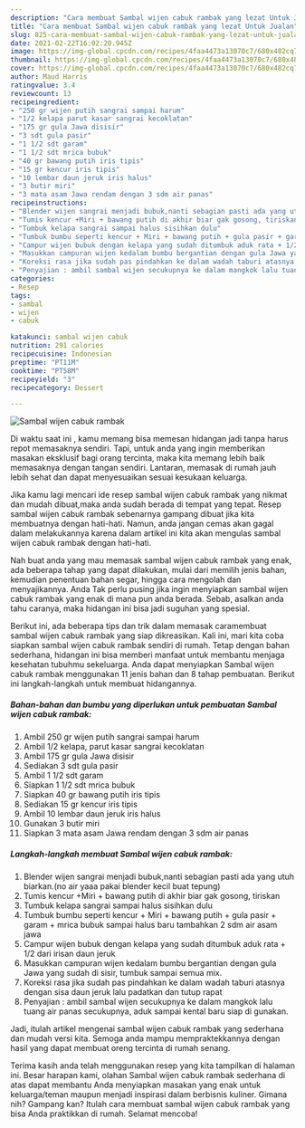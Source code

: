 ```yaml
---
description: "Cara membuat Sambal wijen cabuk rambak yang lezat Untuk Jualan"
title: "Cara membuat Sambal wijen cabuk rambak yang lezat Untuk Jualan"
slug: 825-cara-membuat-sambal-wijen-cabuk-rambak-yang-lezat-untuk-jualan
date: 2021-02-22T16:02:20.945Z
image: https://img-global.cpcdn.com/recipes/4faa4473a13070c7/680x482cq70/sambal-wijen-cabuk-rambak-foto-resep-utama.jpg
thumbnail: https://img-global.cpcdn.com/recipes/4faa4473a13070c7/680x482cq70/sambal-wijen-cabuk-rambak-foto-resep-utama.jpg
cover: https://img-global.cpcdn.com/recipes/4faa4473a13070c7/680x482cq70/sambal-wijen-cabuk-rambak-foto-resep-utama.jpg
author: Maud Harris
ratingvalue: 3.4
reviewcount: 13
recipeingredient:
- "250 gr wijen putih sangrai sampai harum"
- "1/2 kelapa parut kasar sangrai kecoklatan"
- "175 gr gula Jawa disisir"
- "3 sdt gula pasir"
- "1 1/2 sdt garam"
- "1 1/2 sdt mrica bubuk"
- "40 gr bawang putih iris tipis"
- "15 gr kencur iris tipis"
- "10 lembar daun jeruk iris halus"
- "3 butir miri"
- "3 mata asam Jawa rendam dengan 3 sdm air panas"
recipeinstructions:
- "Blender wijen sangrai menjadi bubuk,nanti sebagian pasti ada yang utuh biarkan.(no air yaaa pakai blender kecil buat tepung)"
- "Tumis kencur +Miri + bawang putih di akhir biar gak gosong, tiriskan"
- "Tumbuk kelapa sangrai sampai halus sisihkan dulu"
- "Tumbuk bumbu seperti kencur + Miri + bawang putih + gula pasir + garam + mrica bubuk sampai halus baru tambahkan 2 sdm air asam jawa"
- "Campur wijen bubuk dengan kelapa yang sudah ditumbuk aduk rata + 1/2 dari irisan daun jeruk"
- "Masukkan campuran wijen kedalam bumbu bergantian dengan gula Jawa yang sudah di sisir, tumbuk sampai semua mix."
- "Koreksi rasa jika sudah pas pindahkan ke dalam wadah taburi atasnya dengan sisa daun jeruk lalu padatkan dan tutup rapat"
- "Penyajian : ambil sambal wijen secukupnya ke dalam mangkok lalu tuang air panas secukupnya, aduk sampai kental baru siap di gunakan."
categories:
- Resep
tags:
- sambal
- wijen
- cabuk

katakunci: sambal wijen cabuk 
nutrition: 291 calories
recipecuisine: Indonesian
preptime: "PT11M"
cooktime: "PT58M"
recipeyield: "3"
recipecategory: Dessert

---
```



![Sambal wijen cabuk rambak](https://img-global.cpcdn.com/recipes/4faa4473a13070c7/680x482cq70/sambal-wijen-cabuk-rambak-foto-resep-utama.jpg)

Di waktu  saat ini , kamu memang bisa memesan hidangan jadi tanpa harus repot memasaknya sendiri. Tapi, untuk anda yang ingin memberikan masakan eksklusif bagi orang tercinta, maka kita memang lebih baik memasaknya dengan tangan sendiri. Lantaran, memasak di rumah jauh lebih sehat dan dapat menyesuaikan sesuai kesukaan keluarga.

Jika kamu lagi mencari ide resep sambal wijen cabuk rambak yang nikmat dan mudah dibuat,maka anda sudah berada di tempat yang tepat. Resep sambal wijen cabuk rambak  sebenarnya gampang dibuat jika kita membuatnya dengan hati-hati. Namun, anda jangan cemas akan gagal dalam melakukannya 
karena dalam artikel ini kita akan mengulas sambal wijen cabuk rambak dengan hati-hati.  



Nah buat anda yang mau memasak sambal wijen cabuk rambak yang enak, ada beberapa tahap yang dapat dilakukan, mulai dari memilih jenis bahan, kemudian penentuan bahan segar, hingga cara mengolah dan menyajikannya. Anda Tak perlu pusing jika ingin menyiapkan sambal wijen cabuk rambak yang enak di mana pun anda berada. Sebab, asalkan anda  tahu caranya, maka hidangan ini bisa jadi suguhan yang spesial.

Berikut ini, ada beberapa tips dan trik dalam memasak caramembuat sambal wijen cabuk rambak yang siap dikreasikan. Kali ini, mari kita coba siapkan sambal wijen cabuk rambak sendiri di rumah. Tetap dengan bahan sederhana, hidangan ini bisa memberi manfaat untuk membantu menjaga kesehatan tubuhmu sekeluarga. Anda dapat menyiapkan Sambal wijen cabuk rambak menggunakan 11 jenis bahan dan 8 tahap pembuatan. Berikut ini langkah-langkah untuk membuat hidangannya.

<!--inarticleads1-->

##### Bahan-bahan dan bumbu yang diperlukan untuk pembuatan Sambal wijen cabuk rambak:

1. Ambil 250 gr wijen putih sangrai sampai harum
1. Ambil 1/2 kelapa, parut kasar sangrai kecoklatan
1. Ambil 175 gr gula Jawa disisir
1. Sediakan 3 sdt gula pasir
1. Ambil 1 1/2 sdt garam
1. Siapkan 1 1/2 sdt mrica bubuk
1. Siapkan 40 gr bawang putih iris tipis
1. Sediakan 15 gr kencur iris tipis
1. Ambil 10 lembar daun jeruk iris halus
1. Gunakan 3 butir miri
1. Siapkan 3 mata asam Jawa rendam dengan 3 sdm air panas




<!--inarticleads2-->

##### Langkah-langkah membuat Sambal wijen cabuk rambak:

1. Blender wijen sangrai menjadi bubuk,nanti sebagian pasti ada yang utuh biarkan.(no air yaaa pakai blender kecil buat tepung)
1. Tumis kencur +Miri + bawang putih di akhir biar gak gosong, tiriskan
1. Tumbuk kelapa sangrai sampai halus sisihkan dulu
1. Tumbuk bumbu seperti kencur + Miri + bawang putih + gula pasir + garam + mrica bubuk sampai halus baru tambahkan 2 sdm air asam jawa
1. Campur wijen bubuk dengan kelapa yang sudah ditumbuk aduk rata + 1/2 dari irisan daun jeruk
1. Masukkan campuran wijen kedalam bumbu bergantian dengan gula Jawa yang sudah di sisir, tumbuk sampai semua mix.
1. Koreksi rasa jika sudah pas pindahkan ke dalam wadah taburi atasnya dengan sisa daun jeruk lalu padatkan dan tutup rapat
1. Penyajian : ambil sambal wijen secukupnya ke dalam mangkok lalu tuang air panas secukupnya, aduk sampai kental baru siap di gunakan.




Jadi, itulah artikel mengenai  sambal wijen cabuk rambak  yang sederhana dan mudah versi kita. Semoga anda mampu mempraktekkannya dengan hasil yang dapat membuat oreng tercinta di rumah senang. 

Terima kasih anda telah menggunakan resep yang kita tampilkan di halaman ini. Besar harapan kami, olahan  Sambal wijen cabuk rambak sederhana di atas dapat membantu Anda menyiapkan masakan yang enak untuk keluarga/teman maupun menjadi inspirasi dalam berbisnis kuliner. Gimana nih? Gampang kan? Itulah cara membuat sambal wijen cabuk rambak yang bisa Anda praktikkan di rumah. Selamat mencoba!

